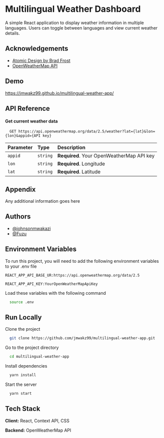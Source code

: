 # Multilingual Weather Dashboard

A simple React application to display weather information in multiple languages. Users can toggle between languages and view current weather details.

## Acknowledgements

- [Atomic Design by Brad Frost](https://bradfrost.com/blog/post/atomic-web-design/)
- [OpenWeatherMap API](https://openweathermap.org/api)

## Demo

https://jmwakz99.github.io/multilingual-weather-app/

## API Reference

#### Get current weather data

```http
  GET https://api.openweathermap.org/data/2.5/weather?lat={lat}&lon={lon}&appid={API key}
```

| Parameter | Type     | Description                               |
| :-------- | :------- | :---------------------------------------- |
| `appid`   | `string` | **Required**. Your OpenWeatherMap API key |
| `lon`     | `string` | **Required**. Longitude                   |
| `lat`     | `string` | **Required**. Latitude                    |

## Appendix

Any additional information goes here

## Authors

- [@johnsonmwakazi](https://www.github.com/jmwakz99)
- [@Fuzu](https://fuzu.com)

## Environment Variables

To run this project, you will need to add the following environment variables to your .env file

`REACT_APP_API_BASE_UR:https://api.openweathermap.org/data/2.5`

`REACT_APP_API_KEY:YourOpenWeatherMapApiKey`

Load these variables with the following command

```bash
  source .env
```

## Run Locally

Clone the project

```bash
  git clone https://github.com/jmwakz99/multilingual-weather-app.git
```

Go to the project directory

```bash
  cd multilingual-weather-app
```

Install dependencies

```bash
  yarn install
```

Start the server

```bash
  yarn start
```

## Tech Stack

**Client:** React, Context API, CSS

**Backend:** OpenWeatherMap API
